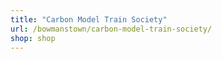 ```yaml
---
title: "Carbon Model Train Society"
url: /bowmanstown/carbon-model-train-society/
shop: shop
---
```

